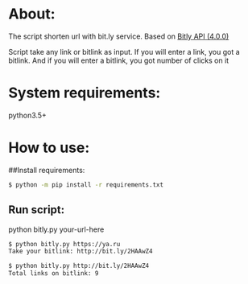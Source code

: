 # About:
The script shorten url with bit.ly service. Based on [Bitly API (4.0.0)](https://dev.bitly.com/v4_documentation.html)

Script take any link or bitlink as input.
If you will enter a link, you got a bitlink. 
And if you will enter a bitlink, you got number of clicks on it
# System requirements:
python3.5+

# How to use:
##Install requirements:
```bash
$ python -m pip install -r requirements.txt
```
## Run script:
python bitly.py your-url-here

``` bash
$ python bitly.py https://ya.ru
Take your bitlink: http://bit.ly/2HAAwZ4

$ python bitly.py http://bit.ly/2HAAwZ4
Total links on bitlink: 9
```

